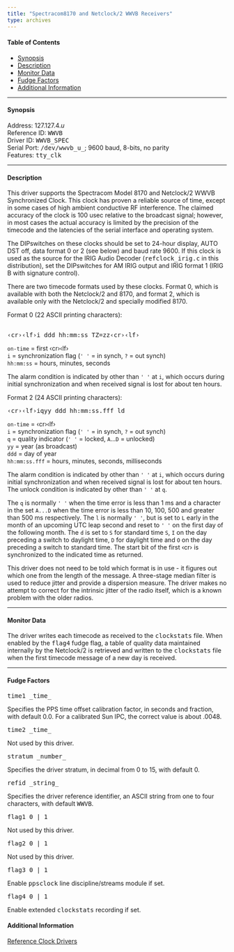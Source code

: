 ```yaml
---
title: "Spectracom8170 and Netclock/2 WWVB Receivers"
type: archives
---
```


#### Table of Contents

*   [Synopsis](/archives/3-5.93e/driver4/#synopsis)
*   [Description](/archives/3-5.93e/driver4/#description)
*   [Monitor Data](/archives/3-5.93e/driver4/#monitor-data)
*   [Fudge Factors](/archives/3-5.93e/driver4/#fudge-factors)
*   [Additional Information](/archives/3-5.93e/driver4/#additional-information)

* * *

#### Synopsis

Address: 127.127.4._u_  
Reference ID: <tt>WWVB</tt>  
Driver ID: <tt>WWVB_SPEC</tt>  
Serial Port: <tt>/dev/wwvb_u_</tt>; 9600 baud, 8-bits, no parity  
Features: <tt>tty_clk</tt>  

* * *

#### Description

This driver supports the Spectracom Model 8170 and Netclock/2 WWVB Synchronized Clock. This clock has proven a reliable source of time, except in some cases of high ambient conductive RF interference. The claimed accuracy of the clock is 100 usec relative to the broadcast signal; however, in most cases the actual accuracy is limited by the precision of the timecode and the latencies of the serial interface and operating system. 

The DIPswitches on these clocks should be set to 24-hour display, AUTO DST off, data format 0 or 2 (see below) and baud rate 9600. If this clock is used as the source for the IRIG Audio Decoder (<tt>refclock_irig.c</tt> in this distribution), set the DIPswitches for AM IRIG output and IRIG format 1 (IRIG B with signature control).

There are two timecode formats used by these clocks. Format 0, which is available with both the Netclock/2 and 8170, and format 2, which is available only with the Netclock/2 and specially modified 8170. 

Format 0 (22 ASCII printing characters): 

<pre> 
&lsaquo;cr&rsaquo;&lsaquo;lf&rsaquo;i ddd hh:mm:ss TZ=zz&lsaquo;cr&rsaquo;&lsaquo;lf&rsaquo;
</pre>

`on-time` = first &lsaquo;cr&rsaquo;&lsaquo;lf&rsaquo;  
`i` = synchronization flag (`' '` = in synch, `?` = out synch)  
`hh:mm:ss` = hours, minutes, seconds

The alarm condition is indicated by other than `' '` at `i`, which occurs during initial synchronization and when received signal is lost for about ten hours.

Format 2 (24 ASCII printing characters): 

<pre>
&lsaquo;cr&rsaquo;&lsaquo;lf&rsaquo;iqyy ddd hh:mm:ss.fff ld
</pre>

`on-time` = &lsaquo;cr&rsaquo;&lsaquo;lf&rsaquo;  
`i` = synchronization flag (`' '` = in synch, `?` = out synch)  
`q` = quality indicator (`' '` = locked, `A`...`D` = unlocked)  
`yy` = year (as broadcast)  
`ddd` = day of year  
`hh:mm:ss.fff` = hours, minutes, seconds, milliseconds

The alarm condition is indicated by other than `' '` at `i`, which occurs during initial synchronization and when received signal is lost for about ten hours. The unlock condition is indicated by other than `' '` at `q`.

The `q` is normally `' '` when the time error is less than 1 ms and a character in the set `A...D` when the time error is less than 10, 100, 500 and greater than 500 ms respectively. The `l` is normally `' '`, but is set to `L` early in the month of an upcoming UTC leap second and reset to `' '` on the first day of the following month. The `d` is set to `S` for standard time `S`, `I` on the day preceding a switch to daylight time, `D` for daylight time and `O` on the day preceding a switch to standard time. The start bit of the first &lsaquo;cr&rsaquo; is synchronized to the indicated time as returned.

This driver does not need to be told which format is in use - it figures out which one from the length of the message. A three-stage median filter is used to reduce jitter and provide a dispersion measure. The driver makes no attempt to correct for the intrinsic jitter of the radio itself, which is a known problem with the older radios.

* * *

#### Monitor Data

The driver writes each timecode as received to the <tt>clockstats</tt> file. When enabled by the <tt>flag4</tt> fudge flag, a table of quality data maintained internally by the Netclock/2 is retrieved and written to the <tt>clockstats</tt> file when the first timecode message of a new day is received.

* * *

#### Fudge Factors

<dt><tt>time1 _time_</tt></dt>

Specifies the PPS time offset calibration factor, in seconds and fraction, with default 0.0. For a calibrated Sun IPC, the correct value is about .0048. 

<dt><tt>time2 _time_</tt></dt>

Not used by this driver. 

<dt><tt>stratum _number_</tt></dt>

Specifies the driver stratum, in decimal from 0 to 15, with default 0.

<dt><tt>refid _string_</tt></dt>

Specifies the driver reference identifier, an ASCII string from one to four characters, with default <tt>WWVB</tt>.

<dt><tt>flag1 0 | 1</tt></dt>

Not used by this driver. 

<dt><tt>flag2 0 | 1</tt></dt>

Not used by this driver. 

<dt><tt>flag3 0 | 1</tt></dt>

Enable <tt>ppsclock</tt> line discipline/streams module if set. 

<dt><tt>flag4 0 | 1</tt></dt>

Enable extended <tt>clockstats</tt> recording if set.

#### Additional Information

[Reference Clock Drivers](/archives/3-5.93e/refclock)
